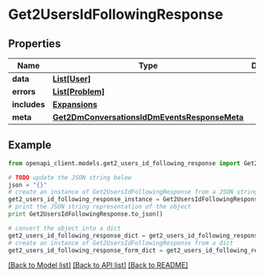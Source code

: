 # Get2UsersIdFollowingResponse


## Properties
Name | Type | Description | Notes
------------ | ------------- | ------------- | -------------
**data** | [**List[User]**](User.md) |  | [optional] 
**errors** | [**List[Problem]**](Problem.md) |  | [optional] 
**includes** | [**Expansions**](Expansions.md) |  | [optional] 
**meta** | [**Get2DmConversationsIdDmEventsResponseMeta**](Get2DmConversationsIdDmEventsResponseMeta.md) |  | [optional] 

## Example

```python
from openapi_client.models.get2_users_id_following_response import Get2UsersIdFollowingResponse

# TODO update the JSON string below
json = "{}"
# create an instance of Get2UsersIdFollowingResponse from a JSON string
get2_users_id_following_response_instance = Get2UsersIdFollowingResponse.from_json(json)
# print the JSON string representation of the object
print Get2UsersIdFollowingResponse.to_json()

# convert the object into a dict
get2_users_id_following_response_dict = get2_users_id_following_response_instance.to_dict()
# create an instance of Get2UsersIdFollowingResponse from a dict
get2_users_id_following_response_form_dict = get2_users_id_following_response.from_dict(get2_users_id_following_response_dict)
```
[[Back to Model list]](../README.md#documentation-for-models) [[Back to API list]](../README.md#documentation-for-api-endpoints) [[Back to README]](../README.md)


